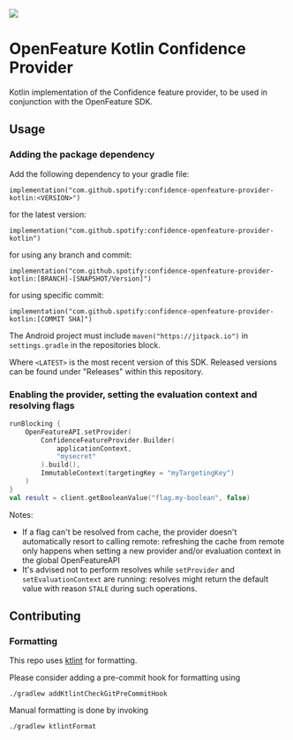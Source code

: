 [![](https://jitpack.io/v/spotify/confidence-openfeature-provider-kotlin.svg)](https://jitpack.io/#spotify/confidence-openfeature-provider-kotlin)

# OpenFeature Kotlin Confidence Provider
Kotlin implementation of the Confidence feature provider, to be used in conjunction with the OpenFeature SDK.

## Usage

### Adding the package dependency
Add the following dependency to your gradle file:
```
implementation("com.github.spotify:confidence-openfeature-provider-kotlin:<VERSION>")
```
for the latest version:
```
implementation("com.github.spotify:confidence-openfeature-provider-kotlin")
```
for using any branch and commit:
```
implementation("com.github.spotify:confidence-openfeature-provider-kotlin:[BRANCH]-[SNAPSHOT/Version]")
```
for using specific commit:
```
implementation("com.github.spotify:confidence-openfeature-provider-kotlin:[COMMIT SHA]")
```

The Android project must include `maven("https://jitpack.io")` in `settings.gradle` in the repositories block.

Where `<LATEST>` is the most recent version of this SDK. Released versions can be found under "Releases" within this repository.


### Enabling the provider, setting the evaluation context and resolving flags

```kotlin
runBlocking {
    OpenFeatureAPI.setProvider(
        ConfidenceFeatureProvider.Builder(
            applicationContext,
            "mysecret"
        ).build(),
        ImmutableContext(targetingKey = "myTargetingKey")
    )
}
val result = client.getBooleanValue("flag.my-boolean", false)
```

Notes:
- If a flag can't be resolved from cache, the provider doesn't automatically resort to calling remote: refreshing the cache from remote only happens when setting a new provider and/or evaluation context in the global OpenFeatureAPI
- It's advised not to perform resolves while `setProvider` and `setEvaluationContext` are running: resolves might return the default value with reason `STALE` during such operations.

## Contributing

### Formatting

This repo uses [ktlint](https://github.com/JLLeitschuh/ktlint-gradle) for formatting.

Please consider adding a pre-commit hook for formatting using

```
./gradlew addKtlintCheckGitPreCommitHook
```
Manual formatting is done by invoking
```
./gradlew ktlintFormat
```
